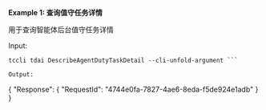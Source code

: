**Example 1: 查询值守任务详情**

用于查询智能体后台值守任务详情

Input: 

```
tccli tdai DescribeAgentDutyTaskDetail --cli-unfold-argument ```

Output: 
```
{
    "Response": {
        "RequestId": "4744e0fa-7827-4ae6-8eda-f5de924e1adb"
    }
}
```

